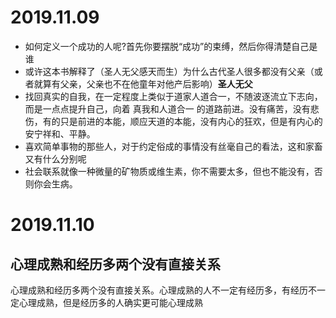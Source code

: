 # 2019.11.09
- 如何定义一个成功的人呢?首先你要摆脱“成功”的束缚，然后你得清楚自己是谁
- 或许这本书解释了（圣人无父感天而生）为什么古代圣人很多都没有父亲（或者就算有父亲，父亲也不在他童年对他产后影响）**圣人无父**
- 找回真实的自我，在一定程度上类似于道家人道合一，不随波逐流立下志向，而是一点点提升自己，向着 真我和人道合一 的道路前进。没有痛苦，没有悲伤，有的只是前进的本能，顺应天道的本能，没有内心的狂欢，但是有内心的安宁祥和、平静。
- 喜欢简单事物的那些人，对于约定俗成的事情没有丝毫自己的看法，这和家畜又有什么分别呢
- 社会联系就像一种微量的矿物质或维生素，你不需要太多，但也不能没有，否则你会生病。

# 2019.11.10
## 心理成熟和经历多两个没有直接关系
心理成熟和经历多两个没有直接关系。心理成熟的人不一定有经历多，有经历不一定心理成熟，但是经历多的人确实更可能心理成熟

